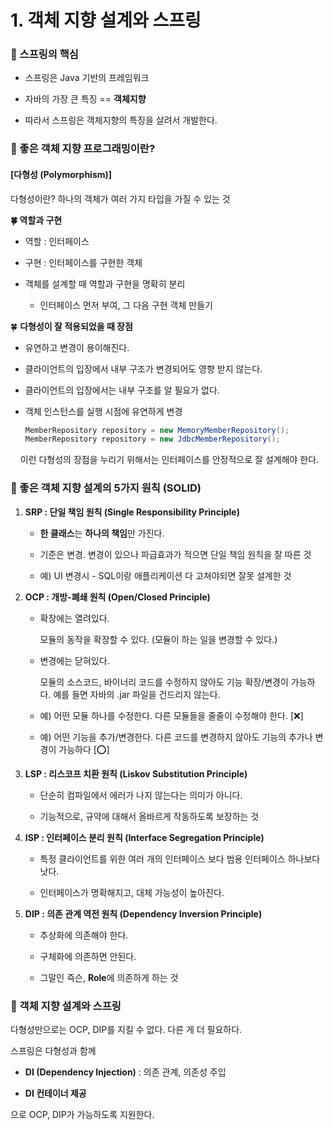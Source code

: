 # 1. 객체 지향 설계와 스프링

### 

### :sunflower: 스프링의 핵심

* 스프링은 Java 기반의 프레임워크

* 자바의 가장 큰 특징 == **객체지향**

* 따라서 스프링은 객체지향의 특징을 살려서 개발한다.



### :sunflower: 좋은 객체 지향 프로그래밍이란?

#### [다형성 (Polymorphism)]

다형성이란? 하나의 객체가 여러 가지 타입을 가질 수 있는 것



**:four_leaf_clover: 역할과 구현**

* 역할 : 인터페이스

* 구현 : 인터페이스를 구현한 객체

* 객체를 설계할 때 역할과 구현을 명확히 분리 
  
  * 인터페이스 먼저 부여, 그 다음 구현 객체 만들기



:four_leaf_clover: **다형성이 잘 적용되었을 때 장점**

* 유연하고 변경이 용이해진다.

* 클라이언트의 입장에서 내부 구조가 변경되어도 영향 받지 않는다.

* 클라이언트의 입장에서는 내부 구조를 알 필요가 없다.
- 객체 인스턴스를 실행 시점에 유연하게 변경
  
  ```java
  MemberRepository repository = new MemoryMemberRepository();
  MemberRepository repository = new JdbcMemberRepository();
  ```

    이런 다형성의 장점을 누리기 위해서는 인터페이스를 안정적으로 잘 설계해야 한다.



### :sunflower: 좋은 객체 지향 설계의 5가지 원칙 (SOLID)

1. **SRP : 단일 책임 원칙 (Single Responsibility Principle)**
   
   * **한 클래스**는 **하나의 책임**만 가진다.
   
   * 기준은 변경. 변경이 있으나 파급효과가 적으면 단일 책임 원칙을 잘 따른 것
   
   * 예) UI 변경시 - SQL이랑 애플리케이션 다 고쳐야되면 잘못 설계한 것

2. **OCP : 개방-폐쇄 원칙 (Open/Closed Principle)**
   
   * 확장에는 열려있다.
     
     모듈의 동작을 확장할 수 있다. (모듈이 하는 일을 변경할 수 있다.)
   
   * 변경에는 닫혀있다.
     
     모듈의 소스코드, 바이너리 코드를 수정하지 않아도 기능 확장/변경이 가능하다. 예를 들면 자바의 .jar 파일을 건드리지 않는다.
   
   * 예) 어떤 모듈 하나를 수정한다. 다른 모듈들을 줄줄이 수정해야 한다. [:x:]
   
   * 예) 어떤 기능을 추가/변경한다. 다른 코드를 변경하지 않아도 기능의 추가나 변경이 가능하다 [:o:]

3. **LSP : 리스코프 치환 원칙 (Liskov Substitution Principle)**
   
   * 단순히 컴파일에서 에러가 나지 않는다는 의미가 아니다.
   
   * 기능적으로, 규약에 대해서 올바르게 작동하도록 보장하는 것

4. **ISP : 인터페이스 분리 원칙 (Interface Segregation Principle)**
   
   * 특정 클라이언트를 위한 여러 개의 인터페이스 보다 범용 인터페이스 하나보다 낫다.
   
   * 인터페이스가 명확해지고, 대체 가능성이 높아진다.

5. **DIP : 의존 관계 역전 원칙 (Dependency Inversion Principle)**
   
   * 추상화에 의존해야 한다.
   
   * 구체화에 의존하면 안된다.
   
   * 그말인 즉슨, **Role**에 의존하게 하는 것



### :sunflower: 객체 지향 설계와 스프링

다형성만으로는 OCP, DIP를 지킬 수 없다. 다른 게 더 필요하다.

스프링은 다형성과 함께

* **DI (Dependency Injection)** : 의존 관계, 의존성 주입

* **DI 컨테이너 제공**

으로 OCP, DIP가 가능하도록 지원한다.




